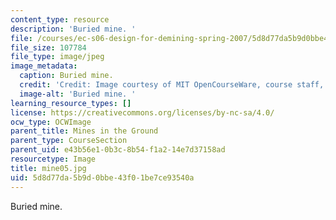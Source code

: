 ```yaml
---
content_type: resource
description: 'Buried mine. '
file: /courses/ec-s06-design-for-demining-spring-2007/5d8d77da5b9d0bbe43f01be7ce93540a_mine05.jpg
file_size: 107784
file_type: image/jpeg
image_metadata:
  caption: Buried mine.
  credit: 'Credit: Image courtesy of MIT OpenCourseWare, course staff, and students.'
  image-alt: 'Buried mine. '
learning_resource_types: []
license: https://creativecommons.org/licenses/by-nc-sa/4.0/
ocw_type: OCWImage
parent_title: Mines in the Ground
parent_type: CourseSection
parent_uid: e43b56e1-0b3c-8b54-f1a2-14e7d37158ad
resourcetype: Image
title: mine05.jpg
uid: 5d8d77da-5b9d-0bbe-43f0-1be7ce93540a
---
```

Buried mine. 